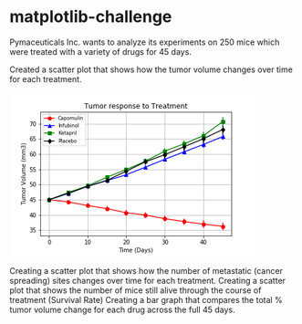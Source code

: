 # matplotlib-challenge
Pymaceuticals Inc. wants to analyze its experiments on 250 mice which were treated with a variety of drugs for 45 days.

Created a scatter plot that shows how the tumor volume changes over time for each treatment.

![Tumor Response to Treatment](Pymaceuticals/Images/Tumor%20Response%20Graph.png)

Creating a scatter plot that shows how the number of metastatic (cancer spreading) sites changes over time for each treatment.
Creating a scatter plot that shows the number of mice still alive through the course of treatment (Survival Rate)
Creating a bar graph that compares the total % tumor volume change for each drug across the full 45 days.

